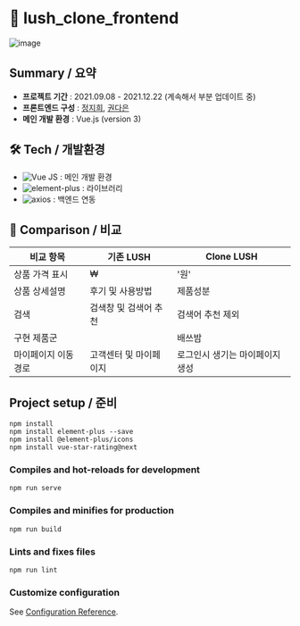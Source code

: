 # :bathtub: lush_clone_frontend
![image](https://user-images.githubusercontent.com/85853145/148224080-c7dedc7f-3962-4b7e-964b-cc7477306f0a.png)

## Summary / 요약
- __프로젝트 기간__ : 2021.09.08 - 2021.12.22 (계속해서 부분 업데이트 중)
- __프론트엔드 구성__ : [정지희](https://github.com/Insa14), [권다은](https://github.com/kaydan95)
- __메인 개발 환경__ : Vue.js (version 3)

## 🛠 Tech / 개발환경
- ![Vue JS](https://img.shields.io/badge/-Vue.js-4FC08D?style=flat-square&logo=vue.js&logoColor=white) : 메인 개발 환경
- ![element-plus](https://img.shields.io/badge/-element--plus-409EFF?style=flat-square) : 라이브러리
- ![axios](https://img.shields.io/badge/-axios-167C80?style=flat-square) : 백엔드 연동

## :eyes: Comparison / 비교

| 비교 항목 | 기존 LUSH | Clone LUSH |
| ------ | ------ | ------ |
| 상품 가격 표시 | ₩ | '원' |
| 상품 상세설명 | 후기 및 사용방법 | 제품성분 |
| 검색 | 검색창 및 검색어 추천 | 검색어 추천 제외 |
| 구현 제품군 |  | 배쓰밤 |
| 마이페이지 이동경로 | 고객센터 및 마이페이지 | 로그인시 생기는 마이페이지 생성 |

## Project setup / 준비
```
npm install
npm install element-plus --save
npm install @element-plus/icons
npm install vue-star-rating@next
```

### Compiles and hot-reloads for development
```
npm run serve
```

### Compiles and minifies for production
```
npm run build
```

### Lints and fixes files
```
npm run lint
```

### Customize configuration
See [Configuration Reference](https://cli.vuejs.org/config/).
